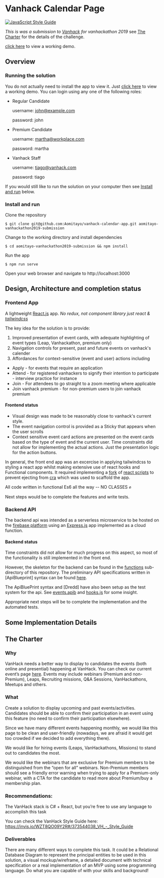 # Vanhack Calendar Page
[![JavaScript Style Guide](https://cdn.rawgit.com/standard/standard/master/badge.svg)](https://github.com/standard/standard)

*This is was a submission to [Vanhack](https://www.vanhack.com) for vanhackathon 2019*
see [The Charter](#the-charter) for the details of the challenge.

[click here](https://vanhack-calendar-b86f3.firebaseapp.com) to view a working
demo.

##  Overview
### Running the solution
You do not actually need to install the app to view it. Just [click here](https://vanhack-calendar-b86f3.firebaseapp.com) to view a working demo. You can login using any one of the following roles:

- Regular Candidate

    username: john@example.com

    password: john

- Premium Candidate

    username: martha@workplace.com

    password: martha

- Vanhack Staff

    username: tiago@vanhack.com

    password: tiago

If you would still like to run the solution on your computer then see [Install and run](#install-and-run) below.

### Install and run

Clone the repository
```
$ git clone git@github.com:Aomitayo/vanhack-calendar-app.git aomitayo-vanhackathon2019-submission
```

Change to the working directory and install dependencies
```
$ cd aomitayo-vanhackathon2019-submission && npm install
```
Run the app
```
$ npm run serve
```

Open your web browser and navigate to http://localhost:3000

## Design, Architecture and completion status

### Frontend App
A lightweight [React.js]() app.
*No redux, not component library just react & [tailwindcss](https://tailwindcss.com/)*

The key idea for the solution is to provide:

1. Improved presentation of event cards, with adequate highlighting of event
   types (Leap, Vanhackathon, premium only)
2. Navigation controls for present, past and future events on vanhack's calender
3. Affordances for context-sensitive (event and user) actions including
  - Apply - for events that require an application
  - Attend - for registered vanhackers to signify their intention to
      participate - interview practice for instance
  - Join - For attendees to go straight to a zoom meeting where applicable
  - Join vanhack premium - for non-premium users to join vanhack premium

#### Frontend status
- Visual design was made to be reasonably close to vanhack's current style.
- The event navigation control is provided as a Sticky that appears when the user
scrolls
- Context sensitive event card actions are presented on the event cards
    based on the type of event and the current user. Time constraints did not
    allow for implementing the actual actions. Just the presentation logic for
    the action buttons.

In general, the front end app was an excercise in applying tailwindcss to styling
a react app whilst making extensive use of react hooks and Functional components.
It required implementing a [fork](https://www.npmjs.com/package/@aomitayo/tailwind-react-scripts)
of [react scripts](https://www.npmjs.com/package/react-scripts) to prevent
ejecting from [cra](https://www.npmjs.com/package/react-scripts) which was used
to scaffold the app.

All code written in functional Es6 all the way -- NO CLASSES :fist:

Next steps would be to complete the features and write tests.

### Backend API

The backend api was intended as a serverless microservice to be hosted on the
[firebase platform]() using an [Express.js]() app implemented as a cloud function.

#### Backend status

Time constraints did not allow for much progress on this aspect, so most of the
functionality is still implemented in the front end.

However, the skeleton for the backend can be found in the [functions](functions/)
sub-directory of this repository. The preliminary API specifications written in
[ApiBlueprint] syntax can be found [here](functions/api-spec.apib).

The ApiBluePrint syntax and [Dredd] have also been setup as the test system for
the api. See [events.apib](functions/tests/events.apib) and
[hooks.js](functions/hooks.js) for some insight.

Appropriate next steps will be to complete the implementation and the automated
tests.

## Some Implementation Details

## The Charter

### Why
VanHack needs a better way to display to candidates the events (both online and presential) happening at VanHack. You can check our current event’s page [here](https://vanhack.com/platform/#/events). Events may include webinars (Premium and non-Premium), Leaps, Recruiting missions, Q&A Sessions, VanHackathons, Meetups and others.


### What
Create a solution to display upcoming and past events/activities. Candidates should be able to confirm their participation in an event using this feature (no need to confirm their participation elsewhere).

Since we have many different events happening monthly, we would like this page to be clean and user-friendly (nowadays, we are afraid it would get too crowded if we decided to add everything there).

We would like for hiring events (Leaps, VanHackathons, Missions) to stand out to candidates the most.

We would like the webinars that are exclusive for Premium members to be distinguished from the “open for all” webinars. Non-Premium members should see a friendly error warning when trying to apply for a Premium-only webinar, with a CTA for the candidate to read more about Premium/buy a membership plan.

### Recommendations:
The VanHack stack is C# + React, but you’re free to use any language to accomplish this task

You can check the VanHack Style Guide here:
https://invis.io/WZT8QO09Y2R#/373544038_VH_-_Style_Guide

### Deliverables
There are many different ways to complete this task. It could be a Relational Database Diagram to represent the principal entities to be used in this solution, a visual mockup/wireframe, a detailed document with technical specification or a real implementation of an MVP using some programming language. Do what you are capable of with your skills and background!

